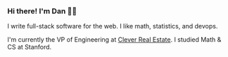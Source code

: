 ### Hi there! I'm Dan 👋🏽

I write full-stack software for the web. I like math, statistics, and devops.

I'm currently the VP of Engineering at [Clever Real Estate](https://listwithclever.com/). I studied Math & CS at Stanford.


<!--
**danisaza/danisaza** is a ✨ _special_ ✨ repository because its `README.md` (this file) appears on your GitHub profile.

Here are some ideas to get you started:

- 🔭 I’m currently working on ...
- 🌱 I’m currently learning ...
- 👯 I’m looking to collaborate on ...
- 🤔 I’m looking for help with ...
- 💬 Ask me about ...
- 📫 How to reach me: ...
- 😄 Pronouns: ...
- ⚡ Fun fact: ...
-->
